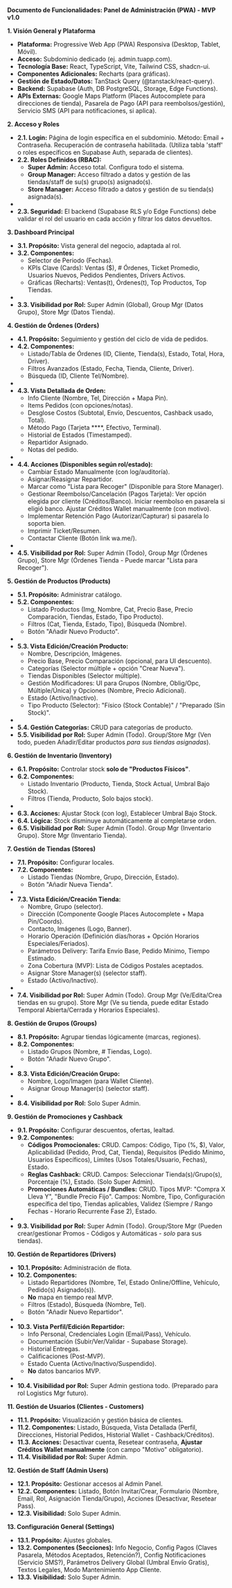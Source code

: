 **Documento de Funcionalidades: Panel de Administración (PWA) \- MVP v1.0**

**1\. Visión General y Plataforma**

* **Plataforma:** Progressive Web App (PWA) Responsiva (Desktop, Tablet, Móvil).  
* **Acceso:** Subdominio dedicado (ej. admin.tuapp.com).  
* **Tecnología Base:** React, TypeScript, Vite, Tailwind CSS, shadcn-ui.  
* **Componentes Adicionales:** Recharts (para gráficas).  
* **Gestión de Estado/Datos:** TanStack Query (@tanstack/react-query).  
* **Backend:** Supabase (Auth, DB PostgreSQL, Storage, Edge Functions).  
* **APIs Externas:** Google Maps Platform (Places Autocomplete para direcciones de tienda), Pasarela de Pago (API para reembolsos/gestión), Servicio SMS (API para notificaciones, si aplica).

**2\. Acceso y Roles**

* **2.1. Login:** Página de login específica en el subdominio. Método: Email \+ Contraseña. Recuperación de contraseña habilitada. (Utiliza tabla 'staff' o roles específicos en Supabase Auth, separada de clientes).  
* **2.2. Roles Definidos (RBAC):**  
  * **Super Admin:** Acceso total. Configura todo el sistema.  
  * **Group Manager:** Acceso filtrado a datos y gestión de las tiendas/staff de su(s) grupo(s) asignado(s).  
  * **Store Manager:** Acceso filtrado a datos y gestión de su tienda(s) asignada(s).  
*   
* **2.3. Seguridad:** El backend (Supabase RLS y/o Edge Functions) debe validar el rol del usuario en cada acción y filtrar los datos devueltos.

**3\. Dashboard Principal**

* **3.1. Propósito:** Vista general del negocio, adaptada al rol.  
* **3.2. Componentes:**  
  * Selector de Periodo (Fechas).  
  * KPIs Clave (Cards): Ventas ($), \# Órdenes, Ticket Promedio, Usuarios Nuevos, Pedidos Pendientes, Drivers Activos.  
  * Gráficas (Recharts): Ventas(t), Órdenes(t), Top Productos, Top Tiendas.  
*   
* **3.3. Visibilidad por Rol:** Super Admin (Global), Group Mgr (Datos Grupo), Store Mgr (Datos Tienda).

**4\. Gestión de Órdenes (Orders)**

* **4.1. Propósito:** Seguimiento y gestión del ciclo de vida de pedidos.  
* **4.2. Componentes:**  
  * Listado/Tabla de Órdenes (ID, Cliente, Tienda(s), Estado, Total, Hora, Driver).  
  * Filtros Avanzados (Estado, Fecha, Tienda, Cliente, Driver).  
  * Búsqueda (ID, Cliente Tel/Nombre).  
*   
* **4.3. Vista Detallada de Orden:**  
  * Info Cliente (Nombre, Tel, Dirección \+ Mapa Pin).  
  * Items Pedidos (con opciones/notas).  
  * Desglose Costos (Subtotal, Envío, Descuentos, Cashback usado, Total).  
  * Método Pago (Tarjeta \*\*\*\*, Efectivo, Terminal).  
  * Historial de Estados (Timestamped).  
  * Repartidor Asignado.  
  * Notas del pedido.  
*   
* **4.4. Acciones (Disponibles según rol/estado):**  
  * Cambiar Estado Manualmente (con log/auditoría).  
  * Asignar/Reasignar Repartidor.  
  * Marcar como "Lista para Recoger" (Disponible para Store Manager).  
  * Gestionar Reembolso/Cancelación (Pagos Tarjeta): Ver opción elegida por cliente (Créditos/Banco). Iniciar reembolso en pasarela si eligió banco. Ajustar Créditos Wallet manualmente (con motivo).  
  * Implementar Retención Pago (Autorizar/Capturar) si pasarela lo soporta bien.  
  * Imprimir Ticket/Resumen.  
  * Contactar Cliente (Botón link wa.me/).  
*   
* **4.5. Visibilidad por Rol:** Super Admin (Todo), Group Mgr (Órdenes Grupo), Store Mgr (Órdenes Tienda \- Puede marcar "Lista para Recoger").

**5\. Gestión de Productos (Products)**

* **5.1. Propósito:** Administrar catálogo.  
* **5.2. Componentes:**  
  * Listado Productos (Img, Nombre, Cat, Precio Base, Precio Comparación, Tiendas, Estado, Tipo Producto).  
  * Filtros (Cat, Tienda, Estado, Tipo), Búsqueda (Nombre).  
  * Botón "Añadir Nuevo Producto".  
*   
* **5.3. Vista Edición/Creación Producto:**  
  * Nombre, Descripción, Imágenes.  
  * Precio Base, Precio Comparación (opcional, para UI descuento).  
  * Categorías (Selector múltiple \+ opción "Crear Nueva").  
  * Tiendas Disponibles (Selector múltiple).  
  * Gestión Modificadores: UI para Grupos (Nombre, Oblig/Opc, Múltiple/Única) y Opciones (Nombre, Precio Adicional).  
  * Estado (Activo/Inactivo).  
  * Tipo Producto (Selector): "Físico (Stock Contable)" / "Preparado (Sin Stock)".  
*   
* **5.4. Gestión Categorías:** CRUD para categorías de producto.  
* **5.5. Visibilidad por Rol:** Super Admin (Todo). Group/Store Mgr (Ven todo, pueden Añadir/Editar productos *para sus tiendas asignadas*).

**6\. Gestión de Inventario (Inventory)**

* **6.1. Propósito:** Controlar stock **solo de "Productos Físicos"**.  
* **6.2. Componentes:**  
  * Listado Inventario (Producto, Tienda, Stock Actual, Umbral Bajo Stock).  
  * Filtros (Tienda, Producto, Solo bajos stock).  
*   
* **6.3. Acciones:** Ajustar Stock (con log), Establecer Umbral Bajo Stock.  
* **6.4. Lógica:** Stock disminuye automáticamente al completarse orden.  
* **6.5. Visibilidad por Rol:** Super Admin (Todo). Group Mgr (Inventario Grupo). Store Mgr (Inventario Tienda).

**7\. Gestión de Tiendas (Stores)**

* **7.1. Propósito:** Configurar locales.  
* **7.2. Componentes:**  
  * Listado Tiendas (Nombre, Grupo, Dirección, Estado).  
  * Botón "Añadir Nueva Tienda".  
*   
* **7.3. Vista Edición/Creación Tienda:**  
  * Nombre, Grupo (selector).  
  * Dirección (Componente Google Places Autocomplete \+ Mapa Pin/Coords).  
  * Contacto, Imágenes (Logo, Banner).  
  * Horario Operación (Definición días/horas \+ Opción Horarios Especiales/Feriados).  
  * Parámetros Delivery: Tarifa Envío Base, Pedido Mínimo, Tiempo Estimado.  
  * Zona Cobertura (MVP): Lista de Códigos Postales aceptados.  
  * Asignar Store Manager(s) (selector staff).  
  * Estado (Activo/Inactivo).  
*   
* **7.4. Visibilidad por Rol:** Super Admin (Todo). Group Mgr (Ve/Edita/Crea tiendas en su grupo). Store Mgr (Ve su tienda, puede editar Estado Temporal Abierta/Cerrada y Horarios Especiales).

**8\. Gestión de Grupos (Groups)**

* **8.1. Propósito:** Agrupar tiendas lógicamente (marcas, regiones).  
* **8.2. Componentes:**  
  * Listado Grupos (Nombre, \# Tiendas, Logo).  
  * Botón "Añadir Nuevo Grupo".  
*   
* **8.3. Vista Edición/Creación Grupo:**  
  * Nombre, Logo/Imagen (para Wallet Cliente).  
  * Asignar Group Manager(s) (selector staff).  
*   
* **8.4. Visibilidad por Rol:** Solo Super Admin.

**9\. Gestión de Promociones y Cashback**

* **9.1. Propósito:** Configurar descuentos, ofertas, lealtad.  
* **9.2. Componentes:**  
  * **Códigos Promocionales:** CRUD. Campos: Código, Tipo (%, $), Valor, Aplicabilidad (Pedido, Prod, Cat, Tienda), Requisitos (Pedido Mínimo, Usuarios Específicos), Límites (Usos Totales/Usuario, Fechas), Estado.  
  * **Reglas Cashback:** CRUD. Campos: Seleccionar Tienda(s)/Grupo(s), Porcentaje (%), Estado. (Solo Super Admin).  
  * **Promociones Automáticas / Bundles:** CRUD. Tipos MVP: "Compra X Lleva Y", "Bundle Precio Fijo". Campos: Nombre, Tipo, Configuración específica del tipo, Tiendas aplicables, Validez (Siempre / Rango Fechas \- Horario Recurrente Fase 2), Estado.  
*   
* **9.3. Visibilidad por Rol:** Super Admin (Todo). Group/Store Mgr (Pueden crear/gestionar Promos \- Códigos y Automáticas \- *solo* para sus tiendas).

**10\. Gestión de Repartidores (Drivers)**

* **10.1. Propósito:** Administración de flota.  
* **10.2. Componentes:**  
  * Listado Repartidores (Nombre, Tel, Estado Online/Offline, Vehículo, Pedido(s) Asignado(s)).  
  * **No** mapa en tiempo real MVP.  
  * Filtros (Estado), Búsqueda (Nombre, Tel).  
  * Botón "Añadir Nuevo Repartidor".  
*   
* **10.3. Vista Perfil/Edición Repartidor:**  
  * Info Personal, Credenciales Login (Email/Pass), Vehículo.  
  * Documentación (Subir/Ver/Validar \- Supabase Storage).  
  * Historial Entregas.  
  * Calificaciones (Post-MVP).  
  * Estado Cuenta (Activo/Inactivo/Suspendido).  
  * **No** datos bancarios MVP.  
*   
* **10.4. Visibilidad por Rol:** Super Admin gestiona todo. (Preparado para rol Logistics Mgr futuro).

**11\. Gestión de Usuarios (Clientes \- Customers)**

* **11.1. Propósito:** Visualización y gestión básica de clientes.  
* **11.2. Componentes:** Listado, Búsqueda, Vista Detallada (Perfil, Direcciones, Historial Pedidos, Historial Wallet \- Cashback/Créditos).  
* **11.3. Acciones:** Desactivar cuenta, Resetear contraseña, **Ajustar Créditos Wallet manualmente** (con campo "Motivo" obligatorio).  
* **11.4. Visibilidad por Rol:** Super Admin.

**12\. Gestión de Staff (Admin Users)**

* **12.1. Propósito:** Gestionar accesos al Admin Panel.  
* **12.2. Componentes:** Listado, Botón Invitar/Crear, Formulario (Nombre, Email, Rol, Asignación Tienda/Grupo), Acciones (Desactivar, Resetear Pass).  
* **12.3. Visibilidad:** Solo Super Admin.

**13\. Configuración General (Settings)**

* **13.1. Propósito:** Ajustes globales.  
* **13.2. Componentes (Secciones):** Info Negocio, Config Pagos (Claves Pasarela, Métodos Aceptados, Retención?), Config Notificaciones (Servicio SMS?), Parámetros Delivery Global (Umbral Envío Gratis), Textos Legales, Modo Mantenimiento App Cliente.  
* **13.3. Visibilidad:** Solo Super Admin.

